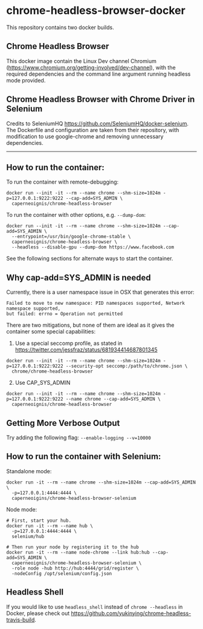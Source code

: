 # chrome-headless-browser-docker

This repository contains two docker builds.

## Chrome Headless Browser

This docker image contain the Linux Dev channel Chromium (https://www.chromium.org/getting-involved/dev-channel), with the required dependencies and the command line argument running headless mode provided.

## Chrome Headless Browser with Chrome Driver in Selenium

Credits to SeleniumHQ https://github.com/SeleniumHQ/docker-selenium. The Dockerfile and configuration are taken from their repository, with modification to use google-chrome and removing unnecessary dependencies.

---

## How to run the container:

To run the container with remote-debugging:
```
docker run --init -it --rm --name chrome --shm-size=1024m -p=127.0.0.1:9222:9222 --cap-add=SYS_ADMIN \
  caperneoignis/chrome-headless-browser
```

To run the container with other options, e.g. `--dump-dom`:
```
docker run --init -it --rm --name chrome --shm-size=1024m --cap-add=SYS_ADMIN \
  --entrypoint=/usr/bin/google-chrome-stable \
  caperneoignis/chrome-headless-browser \
  --headless --disable-gpu --dump-dom https://www.facebook.com
```

See the following sections for alternate ways to start the container.

## Why cap-add=SYS_ADMIN is needed

Currently, there is a user namespace issue in OSX that generates this error:
```
Failed to move to new namespace: PID namespaces supported, Network namespace supported,
but failed: errno = Operation not permitted
```

There are two mitigations, but none of them are ideal as it gives the container some special capabilities:

1. Use a special seccomp profile, as stated in https://twitter.com/jessfraz/status/681934414687801345
```
docker run --init -it --rm --name chrome --shm-size=1024m -p=127.0.0.1:9222:9222 --security-opt seccomp:/path/to/chrome.json \
  chrome/chrome-headless-browser
```

2. Use CAP_SYS_ADMIN
```
docker run --init -it --rm --name chrome --shm-size=1024m -p=127.0.0.1:9222:9222 --name chrome --cap-add=SYS_ADMIN \
  caperneoignis/chrome-headless-browser
```

## Getting More Verbose Output

Try adding the following flag: `--enable-logging --v=10000`

## How to run the container with Selenium:

Standalone mode:
```
docker run -it --rm --name chrome --shm-size=1024m --cap-add=SYS_ADMIN \
  -p=127.0.0.1:4444:4444 \
  caperneoigins/chrome-headless-browser-selenium
```

Node mode:
```
# First, start your hub.
docker run -it --rm --name hub \
  -p=127.0.0.1:4444:4444 \
  selenium/hub

# Then run your node by registering it to the hub
docker run -it --rm --name node-chrome --link hub:hub --cap-add=SYS_ADMIN \
  caperneoignis/chrome-headless-browser-selenium \
  -role node -hub http://hub:4444/grid/register \
  -nodeConfig /opt/selenium/config.json
```

## Headless Shell

If you would like to use `headless_shell` instead of `chrome --headless` in Docker, please check out https://github.com/yukinying/chrome-headless-travis-build.
